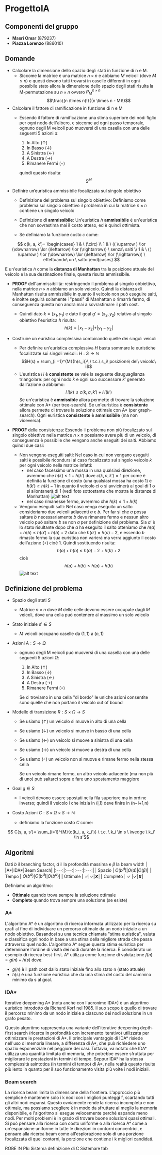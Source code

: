 # ProgettoIA
## Componenti del gruppo
- **Masri Omar** (879237)
- **Piazza Lorenzo** (886010)
## Domande
- Calcolare la dimensione dello spazio degli stati in funzione di n e M.
  - Siccome la matrice è una matrice $n\times n$ e abbiamo $M$ veicoli (dove $M \leq n$) e questi devono tutti trovarsi in caselle differenti in ogni possibile stato allora la dimensione dello spazio degli stati risulta la M-permutazione su $n\times n$ ovvero $P^{n \times n}_M$ 
 $$\frac{(n \times n)!}{(n \times n - M)!}$$
- Calcolare il fattore di ramificazione in funzione di n e M
	- Essendo il fattore di ramificazione una stima superiore dei nodi figlio per ogni nodo dell'albero, e siccome ad ogni passo temporale, ognuno degli M veicoli può muoversi di una casella con una delle seguenti 5 azioni $a$:
		1. In Alto		($\uparrow$)
		2. In Basso		($\downarrow$)
		3. A Sinistra	($\leftarrow$)
		4. A Destra		($\rightarrow$)
		5. Rimanere Fermi	($\circ$)

		quindi questo risulta: $$5^M$$
- Definire un’euristica ammissibile focalizzata sul singolo obiettivo
   - Definizione del problema sul singolo obiettivo: Definiamo come problema sul singolo obiettivo il problema in cui la matrice $n \times n$ contiene un singolo veicolo
   - Definizione di **ammissibile**: Un'euristica $h$ **ammissibile** è un'euristica che non sovrastima mai il costo atteso, ed è quindi ottimista. 
	
	- Se definiamo la funzione costo $c$ come:  
```math
 c(k, a, k')= \begin{cases} 1 & \ (\circ) \\ 1 & \  (( \uparrow ) \lor  (\downarrow) \lor (\leftarrow) \lor (\rightarrow)) \ senza\ salti \\ 1 & \  (( \uparrow ) \lor  (\downarrow) \lor (\leftarrow) \lor (\rightarrow)) \ effettuando\ un \ salto \end{cases} 
 ```
E un'euristica $h$ come la **distanza di Manhattan** tra la posizione attuale del veicolo e la sua destinazione finale, questa risulta ammissibile.
- **PROOF** dell'ammissibilità: restringendo il problema al singolo obbiettivo, nella matrice $n \times n$ abbiamo un solo veicolo. Quindi la distanza di Manhattan risulta ammissibile in quanto il veicolo non può eseguire salti, e inoltre seguirà solamente i "passi" di Manhattan o rimarrà fermo, di conseguenza questa non andrà mai a sovrastimare il path cost.
	- Quindi dato $k=(x_1, y_1)$ e dato il goal $g'= (x_2, y_2)$ relativo al singolo obiettivo l'euristica $h$ risulta: $$h(k) = \lvert x_1 - x_2 \lvert +\lvert y_1-y_2 \lvert $$

- Costruire un euristica complessiva combinando quelle dei singoli veicoli
	- Per definire un'euristica complessiva $H$ basta sommare le euristiche focalizzate sui singoli veicoli: 
	$H:S \longrightarrow \mathbb{N}$ $$H(s) = \sum_{i =1}^{M}{h(s_i)}\ \ t.c.\ s_i\ posizione\ del\ veicolo\ i$$
	- L'euristica $H$ è **consistente** se vale la seguente disuguaglianza triangolare: per ogni nodo $k$ e ogni suo successore $k'$ generato dall'azione $a$ abbiamo: $$H(k) \leq c(k, a, k') + H(k')$$
Se un'euristica è **ammissible** allora permette di trovare la soluzione ottimale con A* (per tree-search).
Se un'euristica è **consistente** allora permette di trovare la soluzione ottimale con A* (per graph-search).
Ogni euristica **consistente** è **ammissibile** (ma non viceversa).
- **PROOF** della consistenza: Essendo il problema non più focalizzato sul singolo obiettivo nella matrice $n \times n$ possiamo avere più di un veicolo, di conseguenza è possibile che vengano anche eseguiti dei salti. 
Abbiamo quindi due casi:
	- Non vengono eseguiti salti: Nel caso in cui non vengano eseguiti salti è possibile ricondursi al caso focalizzato sul singolo veicolo $k$ per ogni veicolo nella matrice infatti:
		- nel caso facessimo una mossa in una qualsiasi direzione, avremmo che $h(k) \leq 1 + h(k')$ dove $c(k, a, k')=1$ per come è definita la funzione di costo (una qualsiasi mossa ha costo 1) e $h(k') \geq h(k) - 1$ in quanto il veicolo ci o si avvicinerà al goal di 1 o si allontanerà di 1 (vedi foto sottostante che mostra le distanze di Manhattan)
![alt text](https://github.com/lorenzo-piazza/ProgettoIA/blob/main/img/img1.png?raw=true)
		- nel caso rimanesse fermo, avremmo che $h(k) \leq 1 + h(k)$
	- Vengono eseguiti salti: Nel caso venga eseguito un salto consideriamo due veicoli adiacenti $a$ e $b$. Per far si che $a$ possa saltare $b$ necessariamente $b$ deve rimanere fermo e nessun altro veicolo può saltare $b$ se non $a$ per definizione del problema. Sia $a'$ è lo stato risultante dopo che $a$ ha eseguito il salto otteniamo che $h(a) + h(b) \leq h(a') + h(b) + 2$ dato che $h(a') = h(a) - 2$, e essendo $b$ rimasto fermo la sua euristica non varierà ma verra aggiunto il costo dell'azione ($\circ$) cioè 1. Quindi sostituendo risulta: $$h(a) + h(b) \leq h(a) - 2 + h(b) + 2$$ cioè $$h(a) + h(b) \leq h(a) + h(b)$$
![alt text](https://github.com/lorenzo-piazza/ProgettoIA/blob/main/img/img2.png?raw=true)
## Definizione del problema
- Spazio degli stati $S$
	- Matrice $n \times n$ dove $M$ delle celle devono essere occupate dagli $M$ veicoli, dove una cella può contenere al massimo un solo veicolo
- Stato iniziale $s' \in S$
	- $M$ veicoli occupano caselle da $(1,1)$ a $(n,1)$
- Azioni $A:S \longrightarrow \Omega$
	- ognuno degli M veicoli può muoversi di una casella con una delle seguenti 5 azioni $\Omega$:
		1. In Alto		($\uparrow$)
		2. In Basso		($\downarrow$)
		3. A Sinistra	($\leftarrow$)
		4. A Destra		($\rightarrow$)
		5. Rimanere Fermi	($\circ$)

		Se ci troviamo in una cella "di bordo" le uniche azioni consentite sono quelle che non portano il veicolo out of bound
		
- Modello di transizione $R: S \times \Omega \longrightarrow S$
	- Se usiamo ($\uparrow$) un veicolo si muove in alto di una cella
	- Se usiamo ($\downarrow$) un veicolo si muove in basso di una cella
	- Se usiamo ($\leftarrow$) un veicolo si muove a sinistra di una cella
	- Se usiamo ($\rightarrow$) un veicolo si muove a destra di una cella
	- Se usiamo ($\circ$) un veicolo non si muove e rimane fermo nella stessa cella

		Se un veicolo rimane fermo, un altro veicolo adiacente (ma non più di uno) può saltarci sopra e fare uno spostamento maggiore
- Goal $g \in S$
	- I veicoli devono essere spostati nella fila superiore ma in ordine inverso; quindi il veicolo i che inizia in (i,1) deve finire in (n−i+1,n)
- Costo Azioni $C : S \times \Omega \times S \longrightarrow \mathbb{N}$
	- definiamo la funzione costo $C$ come: 
```math
 C(s, a, s')= \sum_{i=1}^{M}{c(k_i, a, k_i')} \ t.c. \ k_i \in s \ \wedge \ k_i' \in s'
 ```

## Algoritmi
Dati $b$ il branching factor, $d$ il la profondità massima e $\beta$ la beam width
| |A*|IDA*|Beam Search|
|:---:|:---:|:---:|:---:|
| Spazio | $O(b^d)$|$O(d)$|$O(\beta)$|
| Tempo | $O(b^d)$|$O(b^d)$|$O(b^d)$|
| Ottimale | $\checkmark$|$\checkmark$|✘|
| Completo | $\checkmark$ |$\checkmark$|✘|

Definiamo un algoritmo:
- **Ottimale** quando trova sempre la soluzione ottimale
- **Completo** quando trova sempre una soluzione (se esiste)

### A*
L'algoritmo A* è un algoritmo di ricerca informata utilizzato per la ricerca su grafi al fine di individuare un percorso ottimale da un nodo iniziale a un nodo obiettivo. Basandosi su una tecnica chiamata "stima euristica", valuta e classifica ogni nodo in base a una stima della migliore strada che passa attraverso quel nodo. L'algoritmo A* segue questa stima euristica per determinare l'ordine di visita dei nodi durante la ricerca. È considerato un esempio di ricerca best-first.
A* utilizza come funzione di valutazione $f(n)=g(n) + h(s)$ dove:
- $g(n)$ è il path cost dallo stato iniziale fino allo stato n (stato attuale) 
- $h(s)$ è una funzione euristica che da una stima del costo del cammino minimo da s al goal.

### IDA*
Iterative deepening A* (nota anche con l'acronimo IDA*) è un algoritmo euristico introdotto da Richard Korf nel 1985. Il suo scopo è quello di trovare il percorso minimo da un nodo iniziale a ciascuno dei nodi soluzione in un grafo pesato.

Questo algoritmo rappresenta una variante dell'iterative deepening depth-first search (ricerca in profondità con incremento iterativo) utilizzata per ottimizzare le prestazioni di A*. Il principale vantaggio di IDA* risiede nell'uso di memoria lineare, a differenza di A*, che può richiedere uno spazio esponenziale nel peggiore dei casi. Tuttavia, va notato che IDA* utilizza una quantità limitata di memoria, che potrebbe essere sfruttata per migliorare le prestazioni in termini di tempo.
Seppur IDA* ha la stessa complessità asintotica (in termini di tempo) di A*, nella realtà questo risulta più lento in quanto per il suo funzionamento visita più volte i nodi iniziali.

### Beam search
La ricerca beam limita la dimensione della frontiera. L'approccio più semplice è mantenere solo i k nodi con i migliori punteggi f, scartando tutti gli altri nodi espansi. Questo ovviamente rende la ricerca incompleta e non ottimale, ma possiamo scegliere k in modo da sfruttare al meglio la memoria disponibile, e l'algoritmo si esegue velocemente perché espande meno nodi. Per molti problemi è in grado di trovare buone soluzioni quasi ottimali. Si può pensare alla ricerca con costo uniforme o alla ricerca A* come a un'espansione uniforme in tutte le direzioni in contorni concentrici, e pensare alla ricerca beam come all'esplorazione solo di una porzione focalizzata di quei contorni, la porzione che contiene i k migliori candidati. 

ROBE IN PIù
Sistema definizione di C
Sistemare tab
